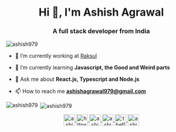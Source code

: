 <h1 align="center">Hi 👋, I'm Ashish Agrawal</h1>
<h3 align="center">A full stack developer from India</h3>

<p align="left"> <img src="https://komarev.com/ghpvc/?username=ashish979" alt="ashish979" /> </p>

- 🔭 I’m currently working at [Raksul](https://corp.raksul.com/en/about/)

- 🌱 I’m currently learning **Javascript, the Good and Weird parts**

- 💬 Ask me about **React.js, Typescript and Node.js**

- 📫 How to reach me **ashishagrawal979@gmail.com**

<p><img align="left" src="https://github-readme-stats.vercel.app/api/top-langs/?username=ashish979&layout=compact" alt="ashish979" /></p>

<p>&nbsp;<img align="center" src="https://github-readme-stats.vercel.app/api?username=ashish979&show_icons=true" alt="ashish979" /></p>

<p align="center">
  <a href="https://twitter.com/ashish979" target="blank">
    <img align="center" src="https://cdn.jsdelivr.net/npm/simple-icons@3.0.1/icons/twitter.svg" alt="ashish979" height="30" width="30" />
  </a>
  <a href="https://www.linkedin.com/in/ashish979/" target="blank">
    <img align="center" src="https://cdn.jsdelivr.net/npm/simple-icons@3.0.1/icons/linkedin.svg" alt="https://www.linkedin.com/in/ashish979/" height="30" width="30" />
  </a>
  <a href="https://stackoverflow.com/users/4461474/ashish-agrawal" target="blank">
    <img align="center" src="https://cdn.jsdelivr.net/npm/simple-icons@3.0.1/icons/stackoverflow.svg" alt="ashish-agrawal" height="30" width="30" />
  </a>
  <a href="https://fb.com/ashish9790" target="blank">
    <img align="center" src="https://cdn.jsdelivr.net/npm/simple-icons@3.0.1/icons/facebook.svg" alt="ashish9790" height="30" width="30" />
  </a>
  <a href="https://www.instagram.com/theflyingbroomstick/" target="blank">
    <img align="center" src="https://cdn.jsdelivr.net/npm/simple-icons@3.0.1/icons/instagram.svg" alt="theflyingbroomstick" height="30" width="30" />
  </a>
  <a href="https://codepen.io/ashish979" target="blank">
    <img align="center" src="https://devicons.github.io/devicon/devicon.git/icons/codepen/codepen-plain.svg" alt="ashish979" height="30" width="30" />
  </a>
</p>
